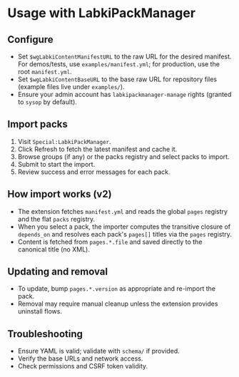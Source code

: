 ﻿# Usage with LabkiPackManager

## Configure

- Set `$wgLabkiContentManifestURL` to the raw URL for the desired manifest. For demos/tests, use `examples/manifest.yml`; for production, use the root `manifest.yml`.
- Set `$wgLabkiContentBaseURL` to the base raw URL for repository files (example files live under `examples/`).
- Ensure your admin account has `labkipackmanager-manage` rights (granted to `sysop` by default).

## Import packs

1. Visit `Special:LabkiPackManager`.
2. Click Refresh to fetch the latest manifest and cache it.
3. Browse groups (if any) or the packs registry and select packs to import.
4. Submit to start the import.
5. Review success and error messages for each pack.

## How import works (v2)

- The extension fetches `manifest.yml` and reads the global `pages` registry and the flat `packs` registry.
- When you select a pack, the importer computes the transitive closure of `depends_on` and resolves each pack's `pages[]` titles via the `pages` registry.
- Content is fetched from `pages.*.file` and saved directly to the canonical title (no XML).

## Updating and removal

- To update, bump `pages.*.version` as appropriate and re-import the pack.
- Removal may require manual cleanup unless the extension provides uninstall flows.

## Troubleshooting

- Ensure YAML is valid; validate with `schema/` if provided.
- Verify the base URLs and network access.
- Check permissions and CSRF token validity.
